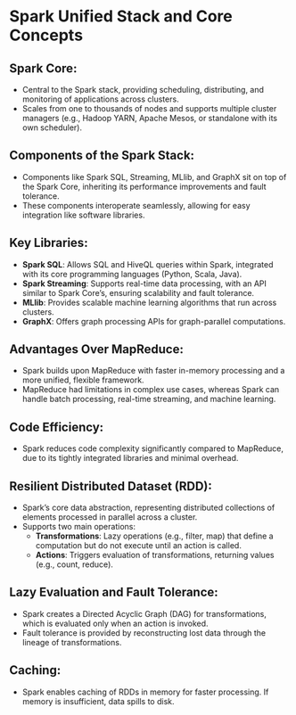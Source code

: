 # Spark Unified Stack and Core Concepts

## Spark Core:
- Central to the Spark stack, providing scheduling, distributing, and monitoring of applications across clusters.
- Scales from one to thousands of nodes and supports multiple cluster managers (e.g., Hadoop YARN, Apache Mesos, or standalone with its own scheduler).

## Components of the Spark Stack:
- Components like Spark SQL, Streaming, MLlib, and GraphX sit on top of the Spark Core, inheriting its performance improvements and fault tolerance.
- These components interoperate seamlessly, allowing for easy integration like software libraries.

## Key Libraries:
- **Spark SQL**: Allows SQL and HiveQL queries within Spark, integrated with its core programming languages (Python, Scala, Java).
- **Spark Streaming**: Supports real-time data processing, with an API similar to Spark Core’s, ensuring scalability and fault tolerance.
- **MLlib**: Provides scalable machine learning algorithms that run across clusters.
- **GraphX**: Offers graph processing APIs for graph-parallel computations.

## Advantages Over MapReduce:
- Spark builds upon MapReduce with faster in-memory processing and a more unified, flexible framework.
- MapReduce had limitations in complex use cases, whereas Spark can handle batch processing, real-time streaming, and machine learning.

## Code Efficiency:
- Spark reduces code complexity significantly compared to MapReduce, due to its tightly integrated libraries and minimal overhead.

## Resilient Distributed Dataset (RDD):
- Spark’s core data abstraction, representing distributed collections of elements processed in parallel across a cluster.
- Supports two main operations:
  - **Transformations**: Lazy operations (e.g., filter, map) that define a computation but do not execute until an action is called.
  - **Actions**: Triggers evaluation of transformations, returning values (e.g., count, reduce).

## Lazy Evaluation and Fault Tolerance:
- Spark creates a Directed Acyclic Graph (DAG) for transformations, which is evaluated only when an action is invoked.
- Fault tolerance is provided by reconstructing lost data through the lineage of transformations.

## Caching:
- Spark enables caching of RDDs in memory for faster processing. If memory is insufficient, data spills to disk.

